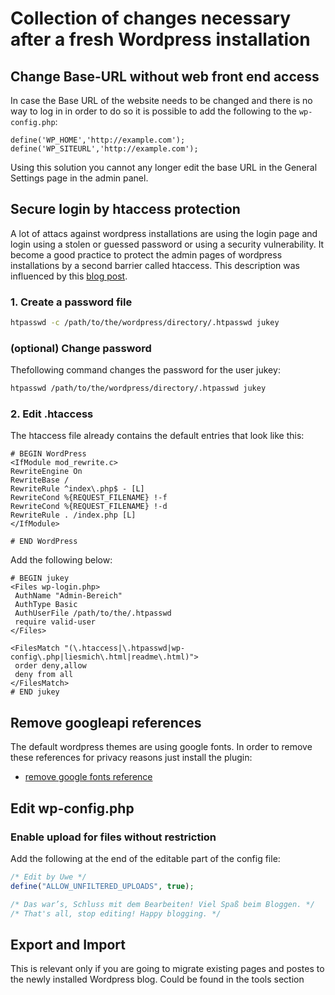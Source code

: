 # Collection of changes necessary after a fresh Wordpress installation

## Change Base-URL without web front end access

In case the Base URL of the website needs to be changed and there is no way to log in in order to do so it is possible to add the following to the `wp-config.php`:

```
define('WP_HOME','http://example.com');
define('WP_SITEURL','http://example.com');
```

Using this solution you cannot any longer edit the base URL in the General Settings page in the admin panel.

## Secure login by htaccess protection

A lot of attacs against wordpress installations are using the login
page and login using a stolen or guessed password or using a security
vulnerability. It become a good practice to protect the admin pages
of wordpress installations by a second barrier called htaccess. This
description was influenced by this [blog post](http://www.chefblogger.me/2013/10/08/anleitung-wordpress-adminbereich-mit-htaccess-absichern/).

### 1. Create a password file

```bash
htpasswd -c /path/to/the/wordpress/directory/.htpasswd jukey
```

### (optional) Change password

Thefollowing command changes the password for the user jukey:

```bash
htpasswd /path/to/the/wordpress/directory/.htpasswd jukey
```

### 2. Edit .htaccess

The htaccess file already contains the default entries that look like
this:

```
# BEGIN WordPress
<IfModule mod_rewrite.c>
RewriteEngine On
RewriteBase /
RewriteRule ^index\.php$ - [L]
RewriteCond %{REQUEST_FILENAME} !-f
RewriteCond %{REQUEST_FILENAME} !-d
RewriteRule . /index.php [L]
</IfModule>

# END WordPress
```

Add the following below:

```
# BEGIN jukey
<Files wp-login.php>
 AuthName "Admin-Bereich"
 AuthType Basic
 AuthUserFile /path/to/the/.htpasswd
 require valid-user
</Files>

<FilesMatch "(\.htaccess|\.htpasswd|wp-config\.php|liesmich\.html|readme\.html)">
 order deny,allow
 deny from all
</FilesMatch>
# END jukey
```

## Remove googleapi references

The default wordpress themes are using google fonts. In order to remove these 
references for privacy reasons just install the plugin:

- [remove google fonts reference](https://de.wordpress.org/plugins/remove-google-fonts-references/)


## Edit wp-config.php

### Enable upload for files without restriction

Add the following at the end of the editable part of the config file:

```php
/* Edit by Uwe */
define("ALLOW_UNFILTERED_UPLOADS", true);

/* Das war’s, Schluss mit dem Bearbeiten! Viel Spaß beim Bloggen. */
/* That's all, stop editing! Happy blogging. */
```

## Export and Import

This is relevant only if you are going to migrate existing pages and postes to
the newly installed Wordpress blog. Could be found in the tools section
